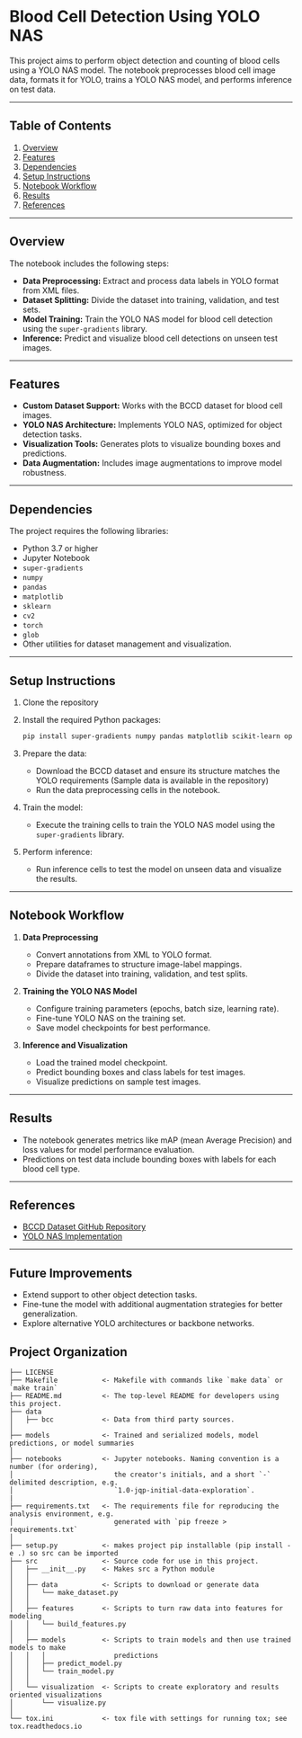 # Blood Cell Detection Using YOLO NAS

This project aims to perform object detection and counting of blood cells using a YOLO NAS model. The notebook preprocesses blood cell image data, formats it for YOLO, trains a YOLO NAS model, and performs inference on test data.

---

## Table of Contents

1. [Overview](#overview)
2. [Features](#features)
3. [Dependencies](#dependencies)
4. [Setup Instructions](#setup-instructions)
5. [Notebook Workflow](#notebook-workflow)
6. [Results](#results)
7. [References](#references)

---

## Overview

The notebook includes the following steps:

- **Data Preprocessing:** Extract and process data labels in YOLO format from XML files.
- **Dataset Splitting:** Divide the dataset into training, validation, and test sets.
- **Model Training:** Train the YOLO NAS model for blood cell detection using the `super-gradients` library.
- **Inference:** Predict and visualize blood cell detections on unseen test images.

---

## Features

- **Custom Dataset Support:** Works with the BCCD dataset for blood cell images.
- **YOLO NAS Architecture:** Implements YOLO NAS, optimized for object detection tasks.
- **Visualization Tools:** Generates plots to visualize bounding boxes and predictions.
- **Data Augmentation:** Includes image augmentations to improve model robustness.

---

## Dependencies

The project requires the following libraries:

- Python 3.7 or higher
- Jupyter Notebook
- `super-gradients`
- `numpy`
- `pandas`
- `matplotlib`
- `sklearn`
- `cv2`
- `torch`
- `glob`
- Other utilities for dataset management and visualization.

---

## Setup Instructions

1. Clone the repository

2. Install the required Python packages:

   ```bash
   pip install super-gradients numpy pandas matplotlib scikit-learn opencv-python
   ```

3. Prepare the data:

   - Download the BCCD dataset and ensure its structure matches the YOLO requirements (Sample data is available in the repository)
   - Run the data preprocessing cells in the notebook.

4. Train the model:

   - Execute the training cells to train the YOLO NAS model using the `super-gradients` library.

5. Perform inference:
   - Run inference cells to test the model on unseen data and visualize the results.

---

## Notebook Workflow

1. **Data Preprocessing**

   - Convert annotations from XML to YOLO format.
   - Prepare dataframes to structure image-label mappings.
   - Divide the dataset into training, validation, and test splits.

2. **Training the YOLO NAS Model**

   - Configure training parameters (epochs, batch size, learning rate).
   - Fine-tune YOLO NAS on the training set.
   - Save model checkpoints for best performance.

3. **Inference and Visualization**
   - Load the trained model checkpoint.
   - Predict bounding boxes and class labels for test images.
   - Visualize predictions on sample test images.

---

## Results

- The notebook generates metrics like mAP (mean Average Precision) and loss values for model performance evaluation.
- Predictions on test data include bounding boxes with labels for each blood cell type.

---

## References

- [BCCD Dataset GitHub Repository](https://github.com/Shenggan/BCCD_Dataset)
- [YOLO NAS Implementation](https://github.com/Deci-AI/super-gradients)

---

## Future Improvements

- Extend support to other object detection tasks.
- Fine-tune the model with additional augmentation strategies for better generalization.
- Explore alternative YOLO architectures or backbone networks.

## Project Organization

    ├── LICENSE
    ├── Makefile           <- Makefile with commands like `make data` or `make train`
    ├── README.md          <- The top-level README for developers using this project.
    ├── data
    │   ├── bcc            <- Data from third party sources.
    │
    ├── models             <- Trained and serialized models, model predictions, or model summaries
    │
    ├── notebooks          <- Jupyter notebooks. Naming convention is a number (for ordering),
    │                         the creator's initials, and a short `-` delimited description, e.g.
    │                         `1.0-jqp-initial-data-exploration`.
    |
    ├── requirements.txt   <- The requirements file for reproducing the analysis environment, e.g.
    │                         generated with `pip freeze > requirements.txt`
    │
    ├── setup.py           <- makes project pip installable (pip install -e .) so src can be imported
    ├── src                <- Source code for use in this project.
    │   ├── __init__.py    <- Makes src a Python module
    │   │
    │   ├── data           <- Scripts to download or generate data
    │   │   └── make_dataset.py
    │   │
    │   ├── features       <- Scripts to turn raw data into features for modeling
    │   │   └── build_features.py
    │   │
    │   ├── models         <- Scripts to train models and then use trained models to make
    │   │   │                 predictions
    │   │   ├── predict_model.py
    │   │   └── train_model.py
    │   │
    │   └── visualization  <- Scripts to create exploratory and results oriented visualizations
    │       └── visualize.py
    │
    └── tox.ini            <- tox file with settings for running tox; see tox.readthedocs.io
